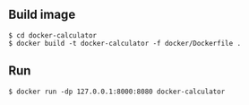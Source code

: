 ## Build image

```
$ cd docker-calculator
$ docker build -t docker-calculator -f docker/Dockerfile .
```

## Run

```
$ docker run -dp 127.0.0.1:8000:8080 docker-calculator
```